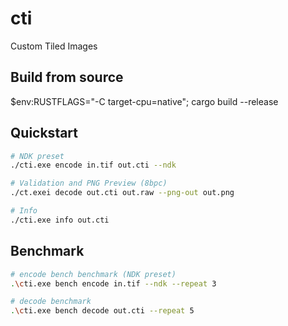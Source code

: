 # cti
Custom Tiled Images
## Build from source

$env:RUSTFLAGS="-C target-cpu=native"; cargo build --release

## Quickstart
```bash
# NDK preset
./cti.exe encode in.tif out.cti --ndk
```
```bash
# Validation and PNG Preview (8bpc)
./ct.exei decode out.cti out.raw --png-out out.png
```
```bash
# Info
./cti.exe info out.cti
```
## Benchmark
```bash
# encode bench benchmark (NDK preset)
.\cti.exe bench encode in.tif --ndk --repeat 3
```
```bash
# decode benchmark
.\cti.exe bench decode out.cti --repeat 5
```

